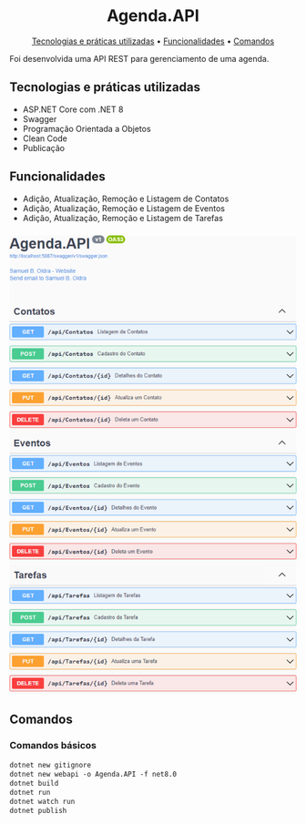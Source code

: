 <h1 align="center">
  Agenda.API
</h1>
<p align="center">
  <a href="#tecnologias-e-práticas-utilizadas">Tecnologias e práticas utilizadas</a> •
  <a href="#funcionalidades">Funcionalidades</a> •
  <a href="#comandos">Comandos</a>
</p>

Foi desenvolvida uma API REST para gerenciamento de uma agenda.

## Tecnologias e práticas utilizadas
- ASP.NET Core com .NET 8
- Swagger
- Programação Orientada a Objetos
- Clean Code
- Publicação

## Funcionalidades
- Adição, Atualização, Remoção e Listagem de Contatos
- Adição, Atualização, Remoção e Listagem de Eventos
- Adição, Atualização, Remoção e Listagem de Tarefas

###

![alt text](https://raw.githubusercontent.com/samuel-oldra/Agenda.API/main/README_IMGS/swagger_ui.png)

## Comandos

### Comandos básicos
```
dotnet new gitignore
dotnet new webapi -o Agenda.API -f net8.0
dotnet build
dotnet run
dotnet watch run
dotnet publish
```